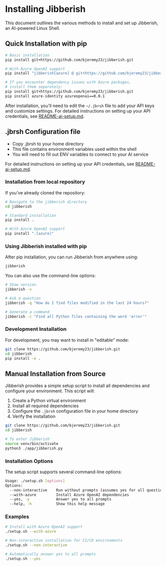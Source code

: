 # Installing Jibberish

This document outlines the various methods to install and set up Jibberish, an AI-powered Linux Shell.

## Quick Installation with pip

```bash
# Basic installation
pip install git+https://github.com/bjeremy23/jibberish.git

# With Azure OpenAI support
pip install "jibberish[azure] @ git+https://github.com/bjeremy23/jibberish.git"

# If you encounter dependency issues with Azure packages,
# install them separately:
pip install git+https://github.com/bjeremy23/jibberish.git
pip install azure-identity azureopenai==0.0.1

```
After installation, you'll need to edit the `~/.jbrsh` file to add your API keys and customize settings. For detailed instructions on setting up your API credentials, see [README-ai-setup.md](README-ai-setup.md).

## .jbrsh Configuration file

- Copy .jbrsh to your home directory
- This file contains environment variables used within the shell
- You will need to fill out ENV variables to connect to your AI service

For detailed instructions on setting up your API credentials, see [README-ai-setup.md](README-ai-setup.md).

### Installation from local repository

If you've already cloned the repository:

```bash
# Navigate to the jibberish directory
cd jibberish

# Standard installation
pip install .

# With Azure OpenAI support
pip install ".[azure]"
```

### Using Jibberish installed with pip

After pip installation, you can run Jibberish from anywhere using:

```bash
jibberish
```

You can also use the command-line options:

```bash
# Show version
jibberish -v

# Ask a question
jibberish -q "How do I find files modified in the last 24 hours?"

# Generate a command
jibberish -c "Find all Python files containing the word 'error'"
```

### Development Installation

For development, you may want to install in "editable" mode:

```bash
git clone https://github.com/bjeremy23/jibberish.git
cd jibberish
pip install -e .
```

## Manual Installation from Source

Jibberish provides a simple setup script to install all dependencies and configure your environment. This script will:

1. Create a Python virtual environment
2. Install all required dependencies
3. Configure the `.jbrsh` configuration file in your home directory
4. Verify the installation

```bash
git clone https://github.com/bjeremy23/jibberish.git
cd jibberish

# To enter Jibberish
source venv/bin/activate
python3 ./app/jibberish.py
```

### Installation Options

The setup script supports several command-line options:

```bash
Usage: ./setup.sh [options]
Options:
  --non-interactive    Run without prompts (assumes yes for all questions)
  --with-azure         Install Azure OpenAI dependencies
  --yes, -y            Answer yes to all prompts
  --help, -h           Show this help message
```

### Examples

```bash
# Install with Azure OpenAI support
./setup.sh --with-azure

# Non-interactive installation for CI/CD environments
./setup.sh --non-interactive

# Automatically answer yes to all prompts
./setup.sh --yes
```

